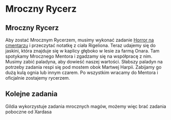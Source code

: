 # Mroczny Rycerz

## Mroczny Rycerz

Aby zostać Mrocznym Rycerzem, musimy wykonać zadanie [Horror na cmentarzu](Sekcje/Zadania/Rozdzial_I.md?id=horror-na-cmentarzu) i przeczytać notatkę z ciała Rigeliona. Teraz udajemy się do jaskini, która znajduje się w kaplicy głęboko w lesie za farmą Onara. Tam spotykamy Mrocznego Mentora i zgadzamy się na współpracę z nim. Musimy zabić paladyna, aby dowieść naszej wartości. Słabszy paladyn na potrzeby zadania respi się pod mostem obok Martwej Harpii. Zabijamy go dużą kulą ognia lub innym czarem. Po wszystkim wracamy do Mentora i oficjalnie zostajemy rycerzem.

## Kolejne zadania

Gildia wykorzystuje zadania mrocznych magów, możemy więc brać zadania poboczne od Xardasa
